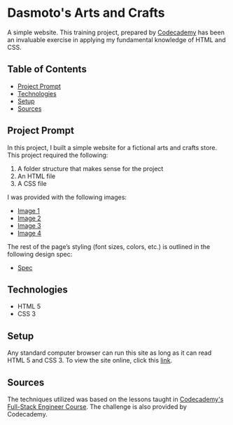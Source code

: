 # **Dasmoto's Arts and Crafts**

A simple website. This training project, prepared by [Codecademy](https://www.codecademy.com/learn/paths/full-stack-engineer-career-path) has been an invaluable exercise in applying my fundamental knowledge of HTML and CSS.

## Table of Contents

- [Project Prompt](#project-prompt)
- [Technologies](#technologies)
- [Setup](#setup)
- [Sources](#sources)

## Project Prompt

In this project, I built a simple website for a fictional arts and crafts store. This project required the following:

1. A folder structure that makes sense for the project
2. An HTML file
3. A CSS file

I was provided with the following images:

- [Image 1](https://content.codecademy.com/courses/freelance-1/unit-2/pattern.jpeg)
- [Image 2](https://content.codecademy.com/courses/freelance-1/unit-2/hacksaw.jpeg)
- [Image 3](https://content.codecademy.com/courses/freelance-1/unit-2/frames.jpeg)
- [Image 4](https://content.codecademy.com/courses/freelance-1/unit-2/finnish.jpeg)

The rest of the page’s styling (font sizes, colors, etc.) is outlined in the following design spec:

- [Spec](https://content.codecademy.com/courses/freelance-1/unit-2/dasmotos-arts_redline.jpg)

## Technologies

- HTML 5
- CSS 3

## Setup

Any standard computer browser can run this site as long as it can read HTML 5 and CSS 3. To view the site online, click this [link](https://daniellabrador.github.io/codecademy-fs-dasmotos_arts_and_crafts/).

## Sources

The techniques utilized was based on the lessons taught in [Codecademy's Full-Stack Engineer Course](https://www.codecademy.com/learn/paths/full-stack-engineer-career-path
). The challenge is also provided by Codecademy.
